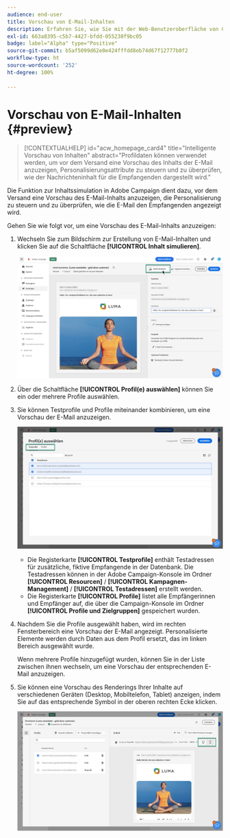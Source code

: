 ```yaml
---
audience: end-user
title: Vorschau von E-Mail-Inhalten
description: Erfahren Sie, wie Sie mit der Web-Benutzeroberfläche von Campaign eine Vorschau Ihres E-Mail-Inhalts anzeigen können.
exl-id: 663a8395-c5b7-4427-bfdd-055230f9bc05
badge: label="Alpha" type="Positive"
source-git-commit: b5af5099d62e0e424fffdd8eb74d67f12777b0f2
workflow-type: ht
source-wordcount: '252'
ht-degree: 100%

---
```



# Vorschau von E-Mail-Inhalten {#preview}

>[!CONTEXTUALHELP]
>id="acw_homepage_card4"
>title="Intelligente Vorschau von Inhalten"
>abstract="Profildaten können verwendet werden, um vor dem Versand eine Vorschau des Inhalts der E-Mail anzuzeigen, Personalisierungsattribute zu steuern und zu überprüfen, wie der Nachrichteninhalt für die Empfangenden dargestellt wird."

Die Funktion zur Inhaltssimulation in Adobe Campaign dient dazu, vor dem Versand eine Vorschau des E-Mail-Inhalts anzuzeigen, die Personalisierung zu steuern und zu überprüfen, wie die E-Mail den Empfangenden angezeigt wird.

Gehen Sie wie folgt vor, um eine Vorschau des E-Mail-Inhalts anzuzeigen:

1. Wechseln Sie zum Bildschirm zur Erstellung von E-Mail-Inhalten und klicken Sie auf die Schaltfläche **[!UICONTROL Inhalt simulieren]**.

   ![](assets/simulate.png)

1. Über die Schaltfläche **[!UICONTROL Profil(e) auswählen]** können Sie ein oder mehrere Profile auswählen.
1. Sie können Testprofile und Profile miteinander kombinieren, um eine Vorschau der E-Mail anzuzeigen.

   ![](assets/preview-profile.png)

   * Die Registerkarte **[!UICONTROL Testprofile]** enthält Testadressen für zusätzliche, fiktive Empfangende in der Datenbank. Die Testadressen können in der Adobe Campaign-Konsole im Ordner **[!UICONTROL Resourcen]** / **[!UICONTROL Kampagnen-Management]** / **[!UICONTROL Testadressen]** erstellt werden.
   * Die Registerkarte **[!UICONTROL Profile]** listet alle Empfängerinnen und Empfänger auf, die über die Campaign-Konsole im Ordner **[!UICONTROL Profile und Zielgruppen]** gespeichert wurden.

1. Nachdem Sie die Profile ausgewählt haben, wird im rechten Fensterbereich eine Vorschau der E-Mail angezeigt. Personalisierte Elemente werden durch Daten aus dem Profil ersetzt, das im linken Bereich ausgewählt wurde.

   Wenn mehrere Profile hinzugefügt wurden, können Sie in der Liste zwischen ihnen wechseln, um eine Vorschau der entsprechenden E-Mail anzuzeigen.

1. Sie können eine Vorschau des Renderings Ihrer Inhalte auf verschiedenen Geräten (Desktop, Mobiltelefon, Tablet) anzeigen, indem Sie auf das entsprechende Symbol in der oberen rechten Ecke klicken.

   ![](assets/preview.png)



